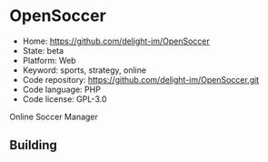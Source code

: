 # OpenSoccer

- Home: https://github.com/delight-im/OpenSoccer
- State: beta
- Platform: Web
- Keyword: sports, strategy, online
- Code repository: https://github.com/delight-im/OpenSoccer.git
- Code language: PHP
- Code license: GPL-3.0

Online Soccer Manager

## Building
